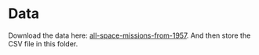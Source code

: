 # Data

Download the data here: [all-space-missions-from-1957](https://www.kaggle.com/agirlcoding/all-space-missions-from-1957). And then store the CSV file in this folder.



